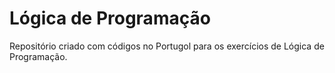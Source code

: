 # Lógica de Programação
 Repositório criado com códigos no Portugol para os exercícios de Lógica de Programação.
